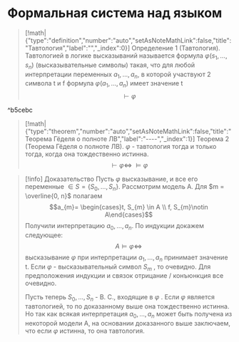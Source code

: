 # Формальная система над языком
> [!math|{"type":"definition","number":"auto","setAsNoteMathLink":false,"title":"Тавтология","label":"","_index":0}] Определение 1 (Тавтология).
> Тавтологией в логике высказываний называется формула $\varphi(s_{1}, ..., s_{n})$ (высказывательные символы) такая, что для любой интерпретации переменных $a_{1}, ..., a_{n}$, в которой участвуют 2 символа t и f формула $\varphi(a_{1}, ..., a_{n})$ имеет значение t $$\vdash \varphi$$

^b5cebc

> [!math|{"type":"theorem","number":"auto","setAsNoteMathLink":false,"title":"Теорема Гёделя о полноте ЛВ","label":"----","_index":1}] Теорема 2 (Теорема Гёделя о полноте ЛВ).
> $\varphi$ - тавтология тогда и только тогда, когда она тождественно истинна.
> $$\vdash \varphi \Leftrightarrow \;\vDash \varphi$$

>[!info] Доказательство
> Пусть $\varphi$ высказывание, и все его переменные $\in S = \{S_{0}, ..., S_{n}\}$.
> Рассмотрим модель А. Для $m = \overline{0, n}$ полагаем 
> $$a_{m}= \begin{cases}t, S_{m} \in A \\ f, S_{m}\notin A\end{cases}$$
> Получили интерпретацию $a_{0}, ..., a_{n}$.
> По индукции докажем следующее:$$A\vDash \varphi \Leftrightarrow $$
> высказывание $\varphi$  при  интерпретации  $a_{1}, ..., a_{n}$ принимает значение t.
> Если $\varphi$ - высказывательный символ $S_m$ , то очевидно.
> Для предположения индукции и связок отрицание / конъюнкция все очевидно.
> 
> Пусть теперь $S_{0}, ..., S_{n}$ - В. С., входящие в $\varphi$ . Если $\varphi$ является тавтологией, то по доказанному выше она тождественно истинна.
> Но так как всякая интерпретация $a_{0},..., a_{n}$ может быть получена из некоторой модели А, на основании доказанного выше заключаем, что если $\varphi$ истинна, то она тавтология.
>     

